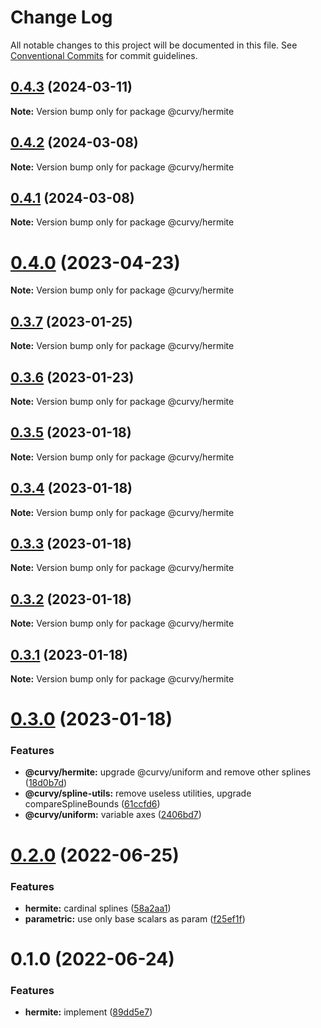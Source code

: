 # Change Log

All notable changes to this project will be documented in this file.
See [Conventional Commits](https://conventionalcommits.org) for commit guidelines.

## [0.4.3](https://github.com/tkofh/curvy/compare/@curvy/hermite@0.4.2...@curvy/hermite@0.4.3) (2024-03-11)

**Note:** Version bump only for package @curvy/hermite





## [0.4.2](https://github.com/tkofh/curvy/compare/@curvy/hermite@0.4.1...@curvy/hermite@0.4.2) (2024-03-08)

**Note:** Version bump only for package @curvy/hermite





## [0.4.1](https://github.com/tkofh/curvy/compare/@curvy/hermite@0.4.0...@curvy/hermite@0.4.1) (2024-03-08)

**Note:** Version bump only for package @curvy/hermite





# [0.4.0](https://github.com/tkofh/curvy/compare/@curvy/hermite@0.3.7...@curvy/hermite@0.4.0) (2023-04-23)

**Note:** Version bump only for package @curvy/hermite

## [0.3.7](https://github.com/tkofh/curvy/compare/@curvy/hermite@0.3.6...@curvy/hermite@0.3.7) (2023-01-25)

**Note:** Version bump only for package @curvy/hermite

## [0.3.6](https://github.com/tkofh/curvy/compare/@curvy/hermite@0.3.5...@curvy/hermite@0.3.6) (2023-01-23)

**Note:** Version bump only for package @curvy/hermite

## [0.3.5](https://github.com/tkofh/curvy/compare/@curvy/hermite@0.3.4...@curvy/hermite@0.3.5) (2023-01-18)

**Note:** Version bump only for package @curvy/hermite

## [0.3.4](https://github.com/tkofh/curvy/compare/@curvy/hermite@0.3.3...@curvy/hermite@0.3.4) (2023-01-18)

**Note:** Version bump only for package @curvy/hermite

## [0.3.3](https://github.com/tkofh/curvy/compare/@curvy/hermite@0.3.2...@curvy/hermite@0.3.3) (2023-01-18)

**Note:** Version bump only for package @curvy/hermite

## [0.3.2](https://github.com/tkofh/curvy/compare/@curvy/hermite@0.3.1...@curvy/hermite@0.3.2) (2023-01-18)

**Note:** Version bump only for package @curvy/hermite

## [0.3.1](https://github.com/tkofh/curvy/compare/@curvy/hermite@0.3.0...@curvy/hermite@0.3.1) (2023-01-18)

**Note:** Version bump only for package @curvy/hermite

# [0.3.0](https://github.com/tkofh/curvy/compare/@curvy/hermite@0.2.0...@curvy/hermite@0.3.0) (2023-01-18)

### Features

- **@curvy/hermite:** upgrade @curvy/uniform and remove other splines ([18d0b7d](https://github.com/tkofh/curvy/commit/18d0b7d43e866993c7fb5877f0736edaf7c84d41))
- **@curvy/spline-utils:** remove useless utilities, upgrade compareSplineBounds ([61ccfd6](https://github.com/tkofh/curvy/commit/61ccfd6f143ca3de1f6aa4c09c15256427dab257))
- **@curvy/uniform:** variable axes ([2406bd7](https://github.com/tkofh/curvy/commit/2406bd7176bf393b8f8bd04a7f14ca5c2a7f42eb))

# [0.2.0](https://github.com/tkofh/curvy/compare/@curvy/hermite@0.1.0...@curvy/hermite@0.2.0) (2022-06-25)

### Features

- **hermite:** cardinal splines ([58a2aa1](https://github.com/tkofh/curvy/commit/58a2aa19a1b10d5dc4a71347c4f78f97fdaa9858))
- **parametric:** use only base scalars as param ([f25ef1f](https://github.com/tkofh/curvy/commit/f25ef1f1015b3f327c41274efc4b65b93e1caf21))

# 0.1.0 (2022-06-24)

### Features

- **hermite:** implement ([89dd5e7](https://github.com/tkofh/curvy/commit/89dd5e763dbfd61a3063e944188b572fe8607083))
